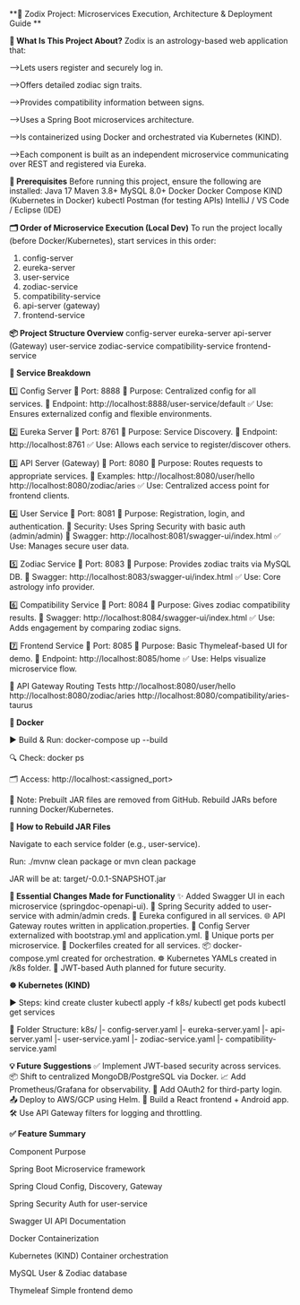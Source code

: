 **🌌 Zodix Project: Microservices Execution, Architecture & Deployment Guide
**  

**🧠 What Is This Project About?**
Zodix is an astrology-based web application that:

-->Lets users register and securely log in.

-->Offers detailed zodiac sign traits.

-->Provides compatibility information between signs.

-->Uses a Spring Boot microservices architecture.

-->Is containerized using Docker and orchestrated via Kubernetes (KIND).

-->Each component is built as an independent microservice communicating over REST and registered via Eureka.


**🔧 Prerequisites**
Before running this project, ensure the following are installed:
Java 17
Maven 3.8+
MySQL 8.0+
Docker
Docker Compose
KIND (Kubernetes in Docker)
kubectl
Postman (for testing APIs)
IntelliJ / VS Code / Eclipse (IDE)

**🗂️ Order of Microservice Execution (Local Dev)**
To run the project locally (before Docker/Kubernetes), start services in this order:
1. config-server
2. eureka-server
3. user-service
4. zodiac-service
5. compatibility-service
6. api-server (gateway)
7. frontend-service


**📦 Project Structure Overview**
config-server
eureka-server
api-server (Gateway)
user-service
zodiac-service
compatibility-service
frontend-service

**🧩 Service Breakdown**

1️⃣ Config Server
📍 Port: 8888
🧠 Purpose: Centralized config for all services.
🔗 Endpoint: http://localhost:8888/user-service/default
✅ Use: Ensures externalized config and flexible environments.

2️⃣ Eureka Server
📍 Port: 8761
🧠 Purpose: Service Discovery.
🔗 Endpoint: http://localhost:8761
✅ Use: Allows each service to register/discover others.

3️⃣ API Server (Gateway)
📍 Port: 8080
🧠 Purpose: Routes requests to appropriate services.
🔗 Examples:
http://localhost:8080/user/hello
http://localhost:8080/zodiac/aries
✅ Use: Centralized access point for frontend clients.

4️⃣ User Service
📍 Port: 8081
🧠 Purpose: Registration, login, and authentication.
🔐 Security: Uses Spring Security with basic auth (admin/admin)
🔗 Swagger: http://localhost:8081/swagger-ui/index.html
✅ Use: Manages secure user data.

5️⃣ Zodiac Service
📍 Port: 8083
🧠 Purpose: Provides zodiac traits via MySQL DB.
🔗 Swagger: http://localhost:8083/swagger-ui/index.html
✅ Use: Core astrology info provider.

6️⃣ Compatibility Service
📍 Port: 8084
🧠 Purpose: Gives zodiac compatibility results.
🔗 Swagger: http://localhost:8084/swagger-ui/index.html
✅ Use: Adds engagement by comparing zodiac signs.

7️⃣ Frontend Service
📍 Port: 8085
🧠 Purpose: Basic Thymeleaf-based UI for demo.
🔗 Endpoint: http://localhost:8085/home
✅ Use: Helps visualize microservice flow.

🔄 API Gateway Routing Tests
http://localhost:8080/user/hello
http://localhost:8080/zodiac/aries
http://localhost:8080/compatibility/aries-taurus

**🐳 Docker**

▶️ Build & Run:
docker-compose up --build

🔍 Check:
docker ps

🗂️ Access:
http://localhost:<assigned_port>

📌 Note:
Prebuilt JAR files are removed from GitHub. Rebuild JARs before running Docker/Kubernetes.

**🔨 How to Rebuild JAR Files**

Navigate to each service folder (e.g., user-service).

Run:
./mvnw clean package
or
mvn clean package

JAR will be at: target/<service-name>-0.0.1-SNAPSHOT.jar

**🔄 Essential Changes Made for Functionality**
✨ Added Swagger UI in each microservice (springdoc-openapi-ui).
🔐 Spring Security added to user-service with admin/admin creds.
🔗 Eureka configured in all services.
🌐 API Gateway routes written in application.properties.
📁 Config Server externalized with bootstrap.yml and application.yml.
🧩 Unique ports per microservice.
🐳 Dockerfiles created for all services.
📦 docker-compose.yml created for orchestration.
☸️ Kubernetes YAMLs created in /k8s folder.
🔐 JWT-based Auth planned for future security.

**☸️ Kubernetes (KIND)**

▶️ Steps:
kind create cluster
kubectl apply -f k8s/
kubectl get pods
kubectl get services

📂 Folder Structure:
k8s/
  |- config-server.yaml
  |- eureka-server.yaml
  |- api-server.yaml
  |- user-service.yaml
  |- zodiac-service.yaml
  |- compatibility-service.yaml

**💡 Future Suggestions**
✅ Implement JWT-based security across services.
📦 Shift to centralized MongoDB/PostgreSQL via Docker.
📈 Add Prometheus/Grafana for observability.
🔐 Add OAuth2 for third-party login.
📤 Deploy to AWS/GCP using Helm.
📱 Build a React frontend + Android app.
🛠️ Use API Gateway filters for logging and throttling.

**✅ Feature Summary**

Component                    Purpose

Spring Boot                  Microservice framework

Spring Cloud                 Config, Discovery, Gateway

Spring Security              Auth for user-service

Swagger UI                   API Documentation

Docker                       Containerization

Kubernetes (KIND)            Container orchestration

MySQL                        User & Zodiac database

Thymeleaf                    Simple frontend demo


